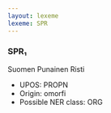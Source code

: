 ```yaml
---
layout: lexeme
lexeme: SPR
---
```


###  SPR₁

Suomen Punainen Risti
* UPOS:  PROPN
* Origin:  omorfi
* Possible NER class:  ORG

